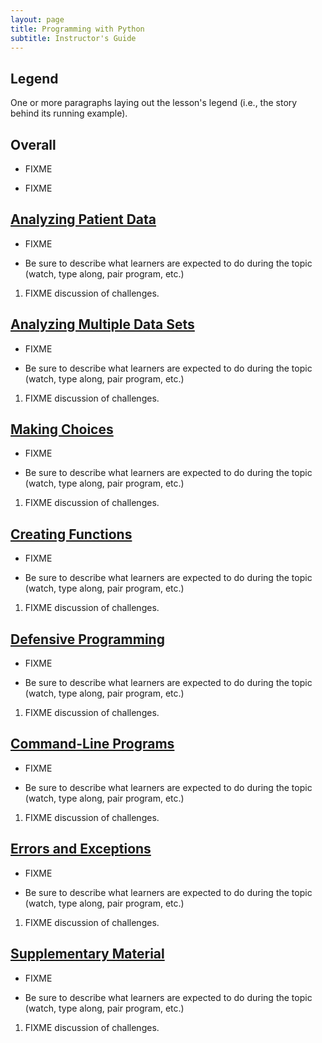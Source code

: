 ```yaml
---
layout: page
title: Programming with Python
subtitle: Instructor's Guide
---
```

## Legend

One or more paragraphs laying out the lesson's legend (i.e., the story
behind its running example).

## Overall

*   FIXME

*   FIXME

## [Analyzing Patient Data](01-numpy.html)

* FIXME

* Be sure to describe what learners are expected to do during the
  topic (watch, type along, pair program, etc.)

1.  FIXME discussion of challenges.

## [Analyzing Multiple Data Sets](02-loop.html)

* FIXME

* Be sure to describe what learners are expected to do during the
  topic (watch, type along, pair program, etc.)

1.  FIXME discussion of challenges.

## [Making Choices](03-cond.html)

* FIXME

* Be sure to describe what learners are expected to do during the
  topic (watch, type along, pair program, etc.)

1.  FIXME discussion of challenges.

## [Creating Functions](04-func.html)

* FIXME

* Be sure to describe what learners are expected to do during the
  topic (watch, type along, pair program, etc.)

1.  FIXME discussion of challenges.

## [Defensive Programming](05-defensive.html)

* FIXME

* Be sure to describe what learners are expected to do during the
  topic (watch, type along, pair program, etc.)

1.  FIXME discussion of challenges.

## [Command-Line Programs](06-cmdline.html)

* FIXME

* Be sure to describe what learners are expected to do during the
  topic (watch, type along, pair program, etc.)

1.  FIXME discussion of challenges.

## [Errors and Exceptions](07-errors.html)

* FIXME

* Be sure to describe what learners are expected to do during the
  topic (watch, type along, pair program, etc.)

1.  FIXME discussion of challenges.

## [Supplementary Material](08-supplementary.html)

* FIXME

* Be sure to describe what learners are expected to do during the
  topic (watch, type along, pair program, etc.)

1.  FIXME discussion of challenges.
